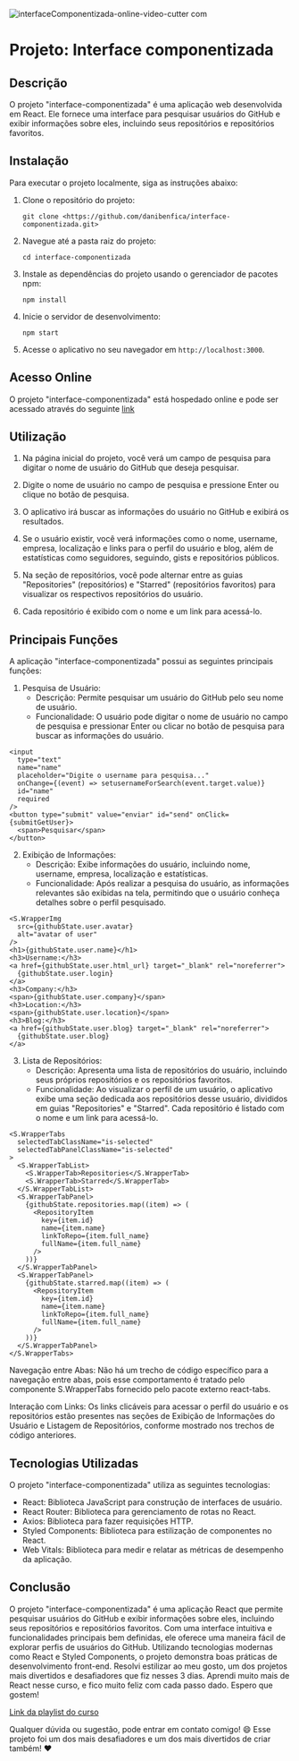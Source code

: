![interfaceComponentizada-_online-video-cutter com_](https://github.com/danibenfica/interface-componentizada/assets/103818625/01cb7f91-9d92-49d5-99aa-385f60d3d6af)


# Projeto: Interface componentizada

## Descrição

O projeto "interface-componentizada" é uma aplicação web desenvolvida em React. Ele fornece uma interface para pesquisar usuários do GitHub e exibir informações sobre eles, incluindo seus repositórios e repositórios favoritos.

## Instalação

Para executar o projeto localmente, siga as instruções abaixo:

1. Clone o repositório do projeto:
   ```
   git clone <https://github.com/danibenfica/interface-componentizada.git>
   ```

2. Navegue até a pasta raiz do projeto:
   ```
   cd interface-componentizada
   ```

3. Instale as dependências do projeto usando o gerenciador de pacotes npm:
   ```
   npm install
   ```

4. Inicie o servidor de desenvolvimento:
   ```
   npm start
   ```

5. Acesse o aplicativo no seu navegador em `http://localhost:3000`.

## Acesso Online

O projeto "interface-componentizada" está hospedado online e pode ser acessado através do seguinte [link](https://interface-componentizada.vercel.app/)

## Utilização

1. Na página inicial do projeto, você verá um campo de pesquisa para digitar o nome de usuário do GitHub que deseja pesquisar.

2. Digite o nome de usuário no campo de pesquisa e pressione Enter ou clique no botão de pesquisa.

3. O aplicativo irá buscar as informações do usuário no GitHub e exibirá os resultados.

4. Se o usuário existir, você verá informações como o nome, username, empresa, localização e links para o perfil do usuário e blog,
   além de estatísticas como seguidores, seguindo, gists e repositórios públicos.

5. Na seção de repositórios, você pode alternar entre as guias "Repositories" (repositórios) e "Starred" (repositórios favoritos) para visualizar os respectivos repositórios do usuário.

6. Cada repositório é exibido com o nome e um link para acessá-lo.

## Principais Funções

A aplicação "interface-componentizada" possui as seguintes principais funções:

1. Pesquisa de Usuário:
   - Descrição: Permite pesquisar um usuário do GitHub pelo seu nome de usuário.
   - Funcionalidade: O usuário pode digitar o nome de usuário no campo de pesquisa e pressionar Enter ou clicar no botão de pesquisa   para buscar as informações do usuário.

```
<input
  type="text"
  name="name"
  placeholder="Digite o username para pesquisa..."
  onChange={(event) => setusernameForSearch(event.target.value)}
  id="name"
  required
/>
<button type="submit" value="enviar" id="send" onClick={submitGetUser}>
  <span>Pesquisar</span>
</button>
```

2. Exibição de Informações:
   - Descrição: Exibe informações do usuário, incluindo nome, username, empresa, localização e estatísticas.
   - Funcionalidade: Após realizar a pesquisa do usuário, as informações relevantes são exibidas na tela, permitindo que o usuário conheça detalhes sobre o perfil pesquisado.

```
<S.WrapperImg
  src={githubState.user.avatar}
  alt="avatar of user"
/>
<h1>{githubState.user.name}</h1>
<h3>Username:</h3>
<a href={githubState.user.html_url} target="_blank" rel="noreferrer">
  {githubState.user.login}
</a>
<h3>Company:</h3>
<span>{githubState.user.company}</span>
<h3>Location:</h3>
<span>{githubState.user.location}</span>
<h3>Blog:</h3>
<a href={githubState.user.blog} target="_blank" rel="noreferrer">
  {githubState.user.blog}
</a>

```

3. Lista de Repositórios:
   - Descrição: Apresenta uma lista de repositórios do usuário, incluindo seus próprios repositórios e os repositórios favoritos.
   - Funcionalidade: Ao visualizar o perfil de um usuário, o aplicativo exibe uma seção dedicada aos repositórios desse usuário, divididos em guias "Repositories" e "Starred". Cada repositório é listado com o nome e um link para acessá-lo.

```
<S.WrapperTabs
  selectedTabClassName="is-selected"
  selectedTabPanelClassName="is-selected"
>
  <S.WrapperTabList>
    <S.WrapperTab>Repositories</S.WrapperTab>
    <S.WrapperTab>Starred</S.WrapperTab>
  </S.WrapperTabList>
  <S.WrapperTabPanel>
    {githubState.repositories.map((item) => (
      <RepositoryItem
        key={item.id}
        name={item.name}
        linkToRepo={item.full_name}
        fullName={item.full_name}
      />
    ))}
  </S.WrapperTabPanel>
  <S.WrapperTabPanel>
    {githubState.starred.map((item) => (
      <RepositoryItem
        key={item.id}
        name={item.name}
        linkToRepo={item.full_name}
        fullName={item.full_name}
      />
    ))}
  </S.WrapperTabPanel>
</S.WrapperTabs>

```

Navegação entre Abas: Não há um trecho de código específico para a navegação entre abas, pois esse comportamento é tratado pelo componente S.WrapperTabs fornecido pelo pacote externo react-tabs.

Interação com Links: Os links clicáveis para acessar o perfil do usuário e os repositórios estão presentes nas seções de Exibição de Informações do Usuário e Listagem de Repositórios, conforme mostrado nos trechos de código anteriores.

## Tecnologias Utilizadas

O projeto "interface-componentizada" utiliza as seguintes tecnologias:

- React: Biblioteca JavaScript para construção de interfaces de usuário.
- React Router: Biblioteca para gerenciamento de rotas no React.
- Axios: Biblioteca para fazer requisições HTTP.
- Styled Components: Biblioteca para estilização de componentes no React.
- Web Vitals: Biblioteca para medir e relatar as métricas de desempenho da aplicação.

## Conclusão

O projeto "interface-componentizada" é uma aplicação React que permite pesquisar usuários do GitHub e exibir informações sobre eles, incluindo seus repositórios e repositórios favoritos. Com uma interface intuitiva e funcionalidades principais bem definidas, ele oferece uma maneira fácil de explorar perfis de usuários do GitHub. Utilizando tecnologias modernas como React e Styled Components, o projeto demonstra boas práticas de desenvolvimento front-end.
Resolvi estilizar ao meu gosto, um dos projetos mais divertidos e desafiadores que fiz nesses 3 dias. Aprendi muito mais de React nesse curso, e fico muito feliz com cada passo dado. Espero que gostem!

[Link da playlist do curso](https://www.youtube.com/watch?v=F1HqLD6TgCw&list=PLTv2Rbwcr_Cru7KIHcffE1Shg9X9Eix7a)

Qualquer dúvida ou sugestão, pode entrar em contato comigo! :smile: 
Esse projeto foi um dos mais desafiadores e um dos mais divertidos de criar também! :heart:

